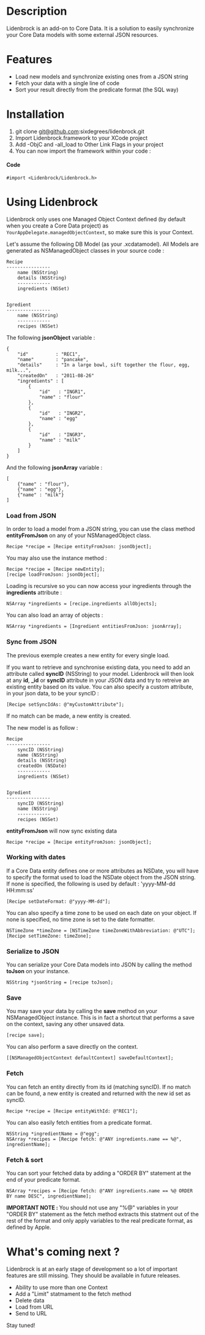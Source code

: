 Description
===========

Lidenbrock is an add-on to Core Data. It is a solution to easily synchronize your Core Data models with some external JSON resources.


Features
==============

* Load new models and synchronize existing ones from a JSON string
* Fetch your data with a single line of code
* Sort your result directly from the predicate format (the SQL way)


Installation
=======

1. git clone git@github.com:sixdegrees/lidenbrock.git
2. Import Lidenbrock.framework to your XCode project
3. Add -ObjC and -all_load to Other Link Flags in your project
4. You can now import the framework within your code :

#### Code
    #import <Lidenbrock/Lidenbrock.h>


Using Lidenbrock
========

Lidenbrock only uses one Managed Object Context defined (by default when you create a Core Data project) as <code>YourAppDelegate.managedObjectContext</code>, so make sure this is your Context.

Let's assume the following DB Model (as your .xcdatamodel). All Models are generated as NSManagedObject classes in your source code :

    Recipe
    ----------------
        name (NSString)
        details (NSString)
        ------------
        ingredients (NSSet)


    Igredient
    ----------------
        name (NSString)
        ------------
        recipes (NSSet)


The following <b>jsonObject</b> variable :

    {
        "id"          : "REC1",
        "name"        : "pancake",
        "details"     : "In a large bowl, sift together the flour, egg, milk...",
        "createdOn"   : "2011-08-26"
        "ingredients" : [
            {
                "id"   : "INGR1",
                "name" : "flour"
            },
            {
                "id"   : "INGR2",
                "name" : "egg"
            },
            {
                "id"   : "INGR3",
                "name" : "milk"
            }
        ]
    }

And the following <b>jsonArray</b> variable :

    [
        {"name" : "flour"},
        {"name" : "egg"},
        {"name" : "milk"}
    ]



### Load from JSON

In order to load a model from a JSON string, you can use the class method <b>entityFromJson</b> on any of your NSManagedObject class.

    Recipe *recipe = [Recipe entityFromJson: jsonObject];

You may also use the instance method :
    
    Recipe *recipe = [Recipe newEntity];
    [recipe loadFromJson: jsonObject];

Loading is recursive so you can now access your ingredients through the <b>ingredients</b> attribute :

    NSArray *ingredients = [recipe.ingredients allObjects];


You can also load an array of objects :

    NSArray *ingredients = [Ingredient entitiesFromJson: jsonArray];


### Sync from JSON

The previous exemple creates a new entity for every single load.

If you want to retrieve and synchronise existing data, you need to add an attribute called <b>syncID</b> (NSString) to your model.
Lidenbrock will then look at any <b>id</b>, <b>_id</b> or <b>syncID</b> attribute in your JSON data and try to retreive an existing entity based on its value.
You can also specify a custom attribute, in your json data, to be your syncID :

    [Recipe setSyncIdAs: @"myCustomAttribute"];

If no match can be made, a new entity is created.

The new model is as follow :

    Recipe
    ----------------
        syncID (NSString)
        name (NSString)
        details (NSString)
        createdOn (NSDate)
        ------------
        ingredients (NSSet)


    Igredient
    ----------------
        syncID (NSString)
        name (NSString)
        ------------
        recipes (NSSet)


<b>entityFromJson</b> will now sync existing data

    Recipe *recipe = [Recipe entityFromJson: jsonObject];


### Working with dates

If a Core Data entity defines one or more attributes as NSDate, you will have to specify the format used to load the NSDate object from the JSON string. If none is specified, the following is used by default : 'yyyy-MM-dd HH:mm:ss'

    [Recipe setDateFormat: @"yyyy-MM-dd"];


You can also specify a time zone to be used on each date on your object. If none is specified, no time zone is set to the date formatter.

    NSTimeZone *timeZone = [NSTimeZone timeZoneWithAbbreviation: @"UTC"];
    [Recipe setTimeZone: timeZone];



### Serialize to JSON

You can serialize your Core Data models into JSON by calling the method <b>toJson</b> on your instance.

    NSString *jsonString = [recipe toJson];



### Save

You may save your data by calling the <b>save</b> method on your NSManagedObject instance. This is in fact a shortcut that performs a save on the context, saving any other unsaved data.

    [recipe save];

You can also perform a save directly on the context.

    [[NSManagedObjectContext defaultContext] saveDefaultContext];



### Fetch

You can fetch an entity directly from its id (matching syncID). 
If no match can be found, a new entity is created and returned with the new id set as syncID.

    Recipe *recipe = [Recipe entityWithId: @"REC1"];



You can also easily fetch entities from a predicate format.    
    
    NSString *ingredientName = @"egg";
    NSArray *recipes = [Recipe fetch: @"ANY ingredients.name == %@", ingredientName];



### Fetch & sort

You can sort your fetched data by adding a "ORDER BY" statement at the end of your predicate format.

    NSArray *recipes = [Recipe fetch: @"ANY ingredients.name == %@ ORDER BY name DESC", ingredientName];

<b>IMPORTANT NOTE : </b> You should not use any "%@" variables in your "ORDER BY" statement as the fetch method extracts this statment out of the rest of the format and only apply variables to the real predicate format, as defined by Apple.


What's coming next ?
==============

Lidenbrock is at an early stage of development so a lot of important features are still missing. They should be available in future releases.

* Ability to use more than one Context
* Add a "Limit" statmament to the fetch method
* Delete data
* Load from URL
* Send to URL

Stay tuned!


